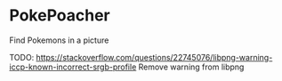 # PokePoacher
Find Pokemons in a picture


TODO:
https://stackoverflow.com/questions/22745076/libpng-warning-iccp-known-incorrect-srgb-profile
Remove warning from libpng 
